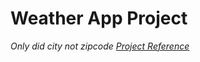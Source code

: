 # Weather App Project
*Only did city not zipcode*
*[Project Reference](https://youtu.be/GXrDEA3SIOQ)*

